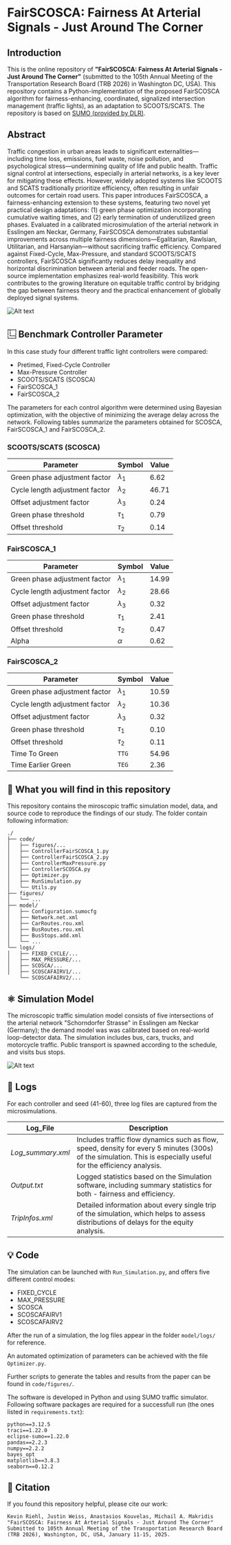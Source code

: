 # FairSCOSCA: Fairness At Arterial Signals - Just Around The Corner

## Introduction 

This is the online repository of **"FairSCOSCA: Fairness At Arterial Signals - Just Around The Corner"** (submitted to the 105th Annual Meeting of the Transportation Research Board (TRB 2026) in Washington DC, USA). 
This repository contains a Python-implementation of the proposed FairSCOSCA algorithm for fairness-enhancing, coordinated, signalized intersection management (traffic lights), as an adaptation to SCOOTS/SCATS.
The repository is based on [SUMO (provided by DLR)](https://eclipse.dev/sumo/).

## Abstract
Traffic congestion in urban areas leads to significant externalities—including time loss, emissions, fuel waste, noise pollution, and psychological stress—undermining quality of life and public health.
Traffic signal control at intersections, especially in arterial networks, is a key lever for mitigating these effects. 
However, widely adopted systems like SCOOTS and SCATS traditionally prioritize efficiency, often resulting in unfair outcomes for certain road users. 
This paper introduces FairSCOSCA, a fairness-enhancing extension to these systems, featuring two novel yet practical design adaptations: (1) green phase optimization incorporating cumulative waiting times, and (2) early termination of underutilized green phases. 
Evaluated in a calibrated microsimulation of the arterial network in Esslingen am Neckar, Germany, FairSCOSCA demonstrates substantial improvements across multiple fairness dimensions—Egalitarian, Rawlsian, Utilitarian, and Harsanyian—without sacrificing traffic efficiency. 
Compared against Fixed-Cycle, Max-Pressure, and standard SCOOTS/SCATS controllers, FairSCOSCA significantly reduces delay inequality and horizontal discrimination between arterial and feeder roads. 
The open-source implementation emphasizes real-world feasibility. 
This work contributes to the growing literature on equitable traffic control by bridging the gap between fairness theory and the practical enhancement of globally deployed signal systems.

![Alt text](figures/Figure_Method.PNG)

## ⿺ Benchmark Controller Parameter

In this case study four different traffic light controllers were compared:
- Pretimed, Fixed-Cycle Controller
- Max-Pressure Controller
- SCOOTS/SCATS (SCOSCA)
- FairSCOSCA_1
- FairSCOSCA_2

The parameters for each control algorithm were determined using Bayesian optimization, with the objective of minimizing the average delay across the network.
Following tables summarize the parameters obtained for SCOSCA, FairSCOSCA_1 and FairSCOSCA_2.

### SCOOTS/SCATS (SCOSCA)
|**Parameter**|**Symbol**|**Value**|
|--|--|--|
| Green phase adjustment factor | $\lambda_1$  | 6.62 |
| Cycle length adjustment factor | $\lambda_2$ | 46.71 |
| Offset adjustment factor | $\lambda_3$ | 0.24 |
| Green phase threshold | $\tau_1$ | 0.79 |
| Offset threshold | $\tau_2$ | 0.14 |

### FairSCOSCA_1
|**Parameter**|**Symbol**|**Value**|
|--|--|--|
| Green phase adjustment factor | $\lambda_1$  | 14.99 |
| Cycle length adjustment factor | $\lambda_2$ | 28.66 |
| Offset adjustment factor | $\lambda_3$ | 0.32 |
| Green phase threshold | $\tau_1$ | 2.41 |
| Offset threshold | $\tau_2$ | 0.47 |
| Alpha | $\alpha$ | 0.62 |

### FairSCOSCA_2
|**Parameter**|**Symbol**|**Value**|
|--|--|--|
| Green phase adjustment factor | $\lambda_1$  | 10.59 |
| Cycle length adjustment factor | $\lambda_2$ | 10.36 | 
| Offset adjustment factor | $\lambda_3$ | 0.32 |
| Green phase threshold | $\tau_1$ | 0.10 |
| Offset threshold | $\tau_2$ | 0.11 |
| Time To Green | $\texttt{TTG}$ | 54.96 |
| Time Earlier Green | $\texttt{TEG}$ | 2.36 |


## 📁 What you will find in this repository
This repository contains the miroscopic traffic simulation model, data, and source code to reproduce the findings of our study. 
The folder contain following information:
```
./
├── code/
│   ├── figures/...
│   ├── ControllerFairSCOSCA_1.py
│   ├── ControllerFairSCOSCA_2.py
│   ├── ControllerMaxPressure.py
│   ├── ControllerSCOSCA.py
│   ├── Optimizer.py
│   ├── RunSimulation.py
│   └── Utils.py
├── figures/
│   └── ...
├── model/
│   ├── Configuration.sumocfg
│   ├── Network.net.xml
│   ├── CarRoutes.rou.xml
│   ├── BusRoutes.rou.xml
│   ├── BusStops.add.xml
│   └── ...
└── logs/
│   ├── FIXED_CYCLE/...
│   ├── MAX_PRESSURE/...
│   ├── SCOSCA/...
│   ├── SCOSCAFAIRV1/...
    └── SCOSCAFAIRV2/...
```

## ⚛ Simulation Model
The microscopic traffic simulation model consists of five intersections of the arterial network "Schorndorfer Strasse" in Esslingen am Neckar (Germany); the demand model was was calibrated based on real-world loop-detector data. 
The simulation includes bus, cars, trucks, and motorcycle traffic.
Public transport is spawned according to the schedule, and visits bus stops.

![Alt text](figures/Figure_CaseStudy.PNG)

## 📖 Logs

For each controller and seed (41-60), three log files are captured from the microsimulations.

| **Log_File** | **Description** |
|--|--|
| *Log_summary.xml* | Includes traffic flow dynamics such as flow, speed, density for every 5 minutes (300s) of the simulation. This is especially useful for the efficiency analysis. |
| *Output.txt* | Logged statistics based on the Simulation software, including summary statistics for both - fairness and efficiency. |
| *TripInfos.xml* | Detailed information about every single trip of the simulation, which helps to assess distributions of delays for the equity analysis. |

## 💡 Code

The simulation can be launched with `Run_Simulation.py`, and offers five different control modes: 
- FIXED_CYCLE
- MAX_PRESSURE
- SCOSCA
- SCOSCAFAIRV1
- SCOSCAFAIRV2

After the run of a simulation, the log files appear in the folder `model/logs/` for reference.

An automated optimization of parameters can be achieved with the file `Optimizer.py`.

Further scripts to generate the tables and results from the paper can be found in `code/figures/`.

The software is developed in Python and using SUMO traffic simulator. Following software packages are required for a successfull run (the ones listed in `requirements.txt`):
```
python==3.12.5
traci==1.22.0
eclipse-sumo==1.22.0
pandas==2.2.3
numpy==2.2.2
bayes_opt
matplotlib==3.8.3
seaborn==0.12.2
```

## 📄 Citation
If you found this repository helpful, please cite our work:
```
Kevin Riehl, Justin Weiss, Anastasios Kouvelas, Michail A. Makridis
"FairSCOSCA: Fairness At Arterial Signals - Just Around The Corner"
Submitted to 105th Annual Meeting of the Transportation Research Board (TRB 2026), Washington, DC, USA, January 11-15, 2025.
```
